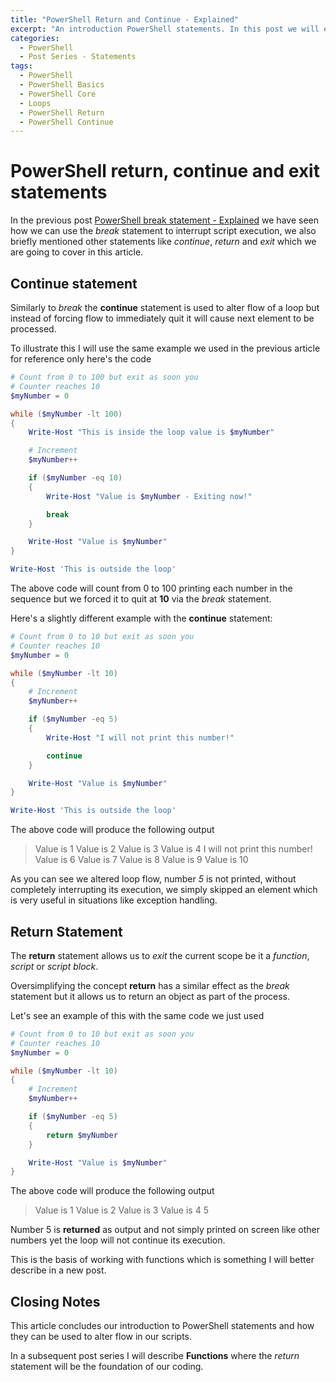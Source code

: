 ```yaml
---
title: "PowerShell Return and Continue - Explained"
excerpt: "An introduction PowerShell statements. In this post we will explore Return and Continue"
categories:
  - PowerShell
  - Post Series - Statements
tags:
  - PowerShell
  - PowerShell Basics
  - PowerShell Core
  - Loops
  - PowerShell Return
  - PowerShell Continue
---
```


# PowerShell return, continue and exit statements

In the previous post [PowerShell break statement - Explained](https://pscustomobject.github.io/powershell/PowerShell-Break-Explained/) we have seen how we can use the *break* statement to interrupt script execution, we also briefly mentioned other statements like *continue*, *return* and *exit* which we are going to cover in this article.

## Continue statement

Similarly to *break* the **continue** statement is used to alter flow of a loop but instead of forcing flow to immediately quit it will cause next element to be processed.

To illustrate this I will use the same example we used in the previous article for reference only here's the code

```powershell
# Count from 0 to 100 but exit as soon you
# Counter reaches 10
$myNumber = 0

while ($myNumber -lt 100)
{
    Write-Host "This is inside the loop value is $myNumber"

    # Increment
    $myNumber++

    if ($myNumber -eq 10)
    {
        Write-Host "Value is $myNumber - Exiting now!"

        break
    }

    Write-Host "Value is $myNumber"
}

Write-Host 'This is outside the loop'
```

The above code will count from 0 to 100 printing each number in the sequence but we forced it to quit at **10** via the *break* statement.

Here's a slightly different example with the **continue** statement:

```powershell
# Count from 0 to 10 but exit as soon you
# Counter reaches 10
$myNumber = 0

while ($myNumber -lt 10)
{
    # Increment
    $myNumber++

    if ($myNumber -eq 5)
    {
        Write-Host "I will not print this number!"

        continue
    }

    Write-Host "Value is $myNumber"
}

Write-Host 'This is outside the loop'
```

The above code will produce the following output

>Value is 1
>Value is 2
>Value is 3
>Value is 4
>I will not print this number!
>Value is 6
>Value is 7
>Value is 8
>Value is 9
>Value is 10

As you can see we altered loop flow, number *5* is not printed, without completely interrupting its execution, we simply skipped an element which is very useful in situations like exception handling.

## Return Statement

The **return** statement allows us to *exit* the current scope be it a *function*, *script* or *script block*.

Oversimplifying the concept **return** has a similar effect as the *break* statement but it allows us to return an object as part of the process.

Let's see an example of this with the same code we just used

```powershell
# Count from 0 to 10 but exit as soon you
# Counter reaches 10
$myNumber = 0

while ($myNumber -lt 10)
{
    # Increment
    $myNumber++

    if ($myNumber -eq 5)
    {
        return $myNumber
    }

    Write-Host "Value is $myNumber"
}
```

The above code will produce the following output 
> Value is 1
> Value is 2
> Value is 3
> Value is 4
> 5

Number 5 is **returned** as output and not simply printed on screen like other numbers yet the loop will not continue its execution.

This is the basis of working with functions which is something I will better describe in a new post.

## Closing Notes

This article concludes our introduction to PowerShell statements and how they can be used to alter flow in our scripts. 

In a subsequent post series I will describe **Functions** where the *return* statement will be the foundation of our coding.